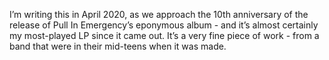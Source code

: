 I’m writing this in April 2020, as we approach the 10th anniversary of the release of Pull In Emergency’s eponymous album - and it’s almost certainly my most-played LP since it came out. It’s a very fine piece of work - from a band that were in their mid-teens when it was made.
